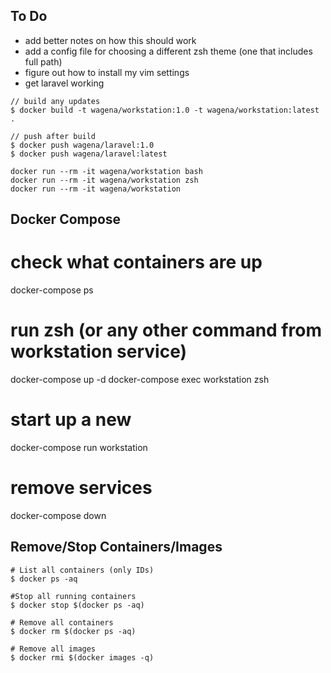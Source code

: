 ## To Do

* add better notes on how this should work
* add a config file for choosing a different zsh theme (one that includes full path)
* figure out how to install my vim settings
* get laravel working

```
// build any updates
$ docker build -t wagena/workstation:1.0 -t wagena/workstation:latest .

// push after build
$ docker push wagena/laravel:1.0 
$ docker push wagena/laravel:latest

docker run --rm -it wagena/workstation bash
docker run --rm -it wagena/workstation zsh
docker run --rm -it wagena/workstation 
```

## Docker Compose

# check what containers are up
docker-compose ps

# run zsh (or any other command from workstation service)
docker-compose up -d 
docker-compose exec workstation zsh

# start up a new 
docker-compose run workstation

# remove services
docker-compose down

## Remove/Stop Containers/Images

```
# List all containers (only IDs)
$ docker ps -aq

#Stop all running containers
$ docker stop $(docker ps -aq)

# Remove all containers
$ docker rm $(docker ps -aq)

# Remove all images
$ docker rmi $(docker images -q)
```

